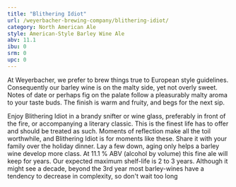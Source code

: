 ```yaml
---
title: "Blithering Idiot"
url: /weyerbacher-brewing-company/blithering-idiot/
category: North American Ale
style: American-Style Barley Wine Ale
abv: 11.1
ibu: 0
srm: 0
upc: 0
---
```

At Weyerbacher, we prefer to brew things true to European style guidelines. Consequently our barley wine is  on the malty side, yet not  overly sweet. Notes of date or perhaps fig on the palate follow a pleasurably malty aroma to your taste buds. The finish is warm and fruity, and begs for the next sip.

Enjoy Blithering Idiot in a brandy snifter or wine glass, preferably in front of the fire, or accompanying a literary classic. This is the finest life has to offer and should be treated as such. Moments of reflection make all the toil worthwhile, and Blithering Idiot is for moments like these. Share it with your family over the holiday dinner. Lay a few down, aging only helps a barley wine develop more class. At 11.1 % ABV (alcohol by volume) this fine ale will keep for years. Our expected maximum shelf-life is 2 to 3 years. Although it might see a decade, beyond the 3rd year most barley-wines have a tendency to decrease in complexity, so don't wait too long
